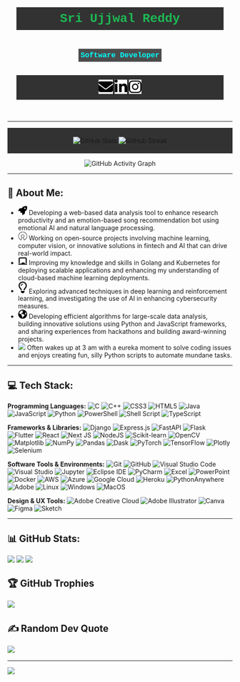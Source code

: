 <!-- Full-width Aesthetic Background GIF -->
<div align="center" style="background-image: url('https://media.giphy.com/media/2SYqgPxMm2kbVe3y02/giphy.gif'); background-size: cover; padding: 20px;">

<!-- Name in Techy Pixelated Font -->
<h1 align="center" style="font-family: 'Courier New', monospace; color: #1db954; background-color: rgba(0, 0, 0, 0.8); padding: 10px;">Sri Ujjwal Reddy</h1>

<!-- Subheading in a Pixelated Style -->
<h3 align="center" style="font-family: 'Courier New', monospace; color: #00ffff; background-color: rgba(33, 33, 33, 0.8); padding: 5px; display: inline-block;">
  Software Developer
</h3>

<!-- Social Links -->
<p align="center" style="background-color: rgba(0, 0, 0, 0.8); padding: 10px;">
  <a href="mailto:srisubspace@gmail.com">
    <img height="32" alt="Mail" src="assets/svg/envelope-solid.svg" />
  </a>
  <a href="https://www.linkedin.com/in/sri-ujjwal-reddy-8a52b42b9/">
    <img height="32" alt="LinkedIn" src="assets/svg/linkedin-in-brands-solid.svg" />
  </a>
  <a href="https://www.instagram.com/b.sriujjwal/">
    <img height="32" alt="Instagram" src="assets/svg/instagram-brands-solid.svg" />
  </a>
</p>

</div>

---

<!-- GitHub Stats and Contribution Graph with Consistent Theme -->
<p align="center" style="background-color: rgba(0, 0, 0, 0.8); padding: 20px;">
  <img src="https://github-readme-stats.vercel.app/api?username=sbeeredd04&show_icons=true&theme=dark&icon_color=00ffff&text_color=ffffff&bg_color=000000" alt="GitHub Stats" width="48%" />
  <img src="https://streak-stats.demolab.com?user=sbeeredd04&theme=dark&ring=00ffff&fire=1db954&currStreakLabel=ffffff&background=000000" alt="GitHub Streak" width="48%" />
</p>

<!-- Activity Graph -->
<p align="center">
  <img src="https://github-readme-activity-graph.vercel.app/graph?username=sbeeredd04&bg_color=000000&line=00ffff&point=1db954&title_color=1db954&color=ffffff" alt="GitHub Activity Graph" />
</p>

---

## 💫 About Me:
- <img src="assets/svg/rocket-solid.svg" width="20"/> Developing a web-based data analysis tool to enhance research productivity and an emotion-based song recommendation bot using emotional AI and natural language processing.
- <img src="assets/svg/osi-brands-solid.svg" width="20"/> Working on open-source projects involving machine learning, computer vision, or innovative solutions in fintech and AI that can drive real-world impact.
- <img src="assets/svg/chalkboard-solid.svg" width="20"/> Improving my knowledge and skills in Golang and Kubernetes for deploying scalable applications and enhancing my understanding of cloud-based machine learning deployments.
- <img src="assets/svg/lightbulb-regular.svg" width="20"/> Exploring advanced techniques in deep learning and reinforcement learning, and investigating the use of AI in enhancing cybersecurity measures.
- <img src="assets/svg/earth-americas-solid.svg" width="20"/> Developing efficient algorithms for large-scale data analysis, building innovative solutions using Python and JavaScript frameworks, and sharing experiences from hackathons and building award-winning projects.
- <img src="assets/svg/mug-hot-solid.svg" width="20"/> Often wakes up at 3 am with a eureka moment to solve coding issues and enjoys creating fun, silly Python scripts to automate mundane tasks.

---

## 💻 Tech Stack:

**Programming Languages:**
![C](https://img.shields.io/badge/c-%2300599C.svg?style=for-the-badge&logo=c&logoColor=white) 
![C++](https://img.shields.io/badge/c++-%2300599C.svg?style=for-the-badge&logo=c%2B%2B&logoColor=white) 
![CSS3](https://img.shields.io/badge/css3-%231572B6.svg?style=for-the-badge&logo=css3&logoColor=white) 
![HTML5](https://img.shields.io/badge/html5-%23E34F26.svg?style=for-the-badge&logo=html5&logoColor=white) 
![Java](https://img.shields.io/badge/java-%23ED8B00.svg?style=for-the-badge&logo=openjdk&logoColor=white) 
![JavaScript](https://img.shields.io/badge/javascript-%23323330.svg?style=for-the-badge&logo=javascript&logoColor=%23F7DF1E) 
![Python](https://img.shields.io/badge/python-3670A0?style=for-the-badge&logo=python&logoColor=ffdd54) 
![PowerShell](https://img.shields.io/badge/PowerShell-%235391FE.svg?style=for-the-badge&logo=powershell&logoColor=white) 
![Shell Script](https://img.shields.io/badge/shell_script-%23121011.svg?style=for-the-badge&logo=gnu-bash&logoColor=white) 
![TypeScript](https://img.shields.io/badge/typescript-%23007ACC.svg?style=for-the-badge&logo=typescript&logoColor=white)

**Frameworks & Libraries:**
![Django](https://img.shields.io/badge/django-%23092E20.svg?style=for-the-badge&logo=django&logoColor=white) 
![Express.js](https://img.shields.io/badge/express.js-%23404d59.svg?style=for-the-badge&logo=express&logoColor=%2361DAFB) 
![FastAPI](https://img.shields.io/badge/FastAPI-005571?style=for-the-badge&logo=fastapi) 
![Flask](https://img.shields.io/badge/flask-%23000.svg?style=for-the-badge&logo=flask&logoColor=white) 
![Flutter](https://img.shields.io/badge/Flutter-%2302569B.svg?style=for-the-badge&logo=Flutter&logoColor=white) 
![React](https://img.shields.io/badge/react-%2320232a.svg?style=for-the-badge&logo=react&logoColor=%2361DAFB) 
![Next JS](https://img.shields.io/badge/Next-black?style=for-the-badge&logo=next.js&logoColor=white) 
![NodeJS](https://img.shields.io/badge/node.js-6DA55F?style=for-the-badge&logo=node.js&logoColor=white) 
![Scikit-learn](https://img.shields.io/badge/scikit--learn-%23F7931E.svg?style=for-the-badge&logo=scikit-learn&logoColor=white) 
![OpenCV](https://img.shields.io/badge/opencv-%23white.svg?style=for-the-badge&logo=opencv&logoColor=white) 
![Matplotlib](https://img.shields.io/badge/Matplotlib-%23ffffff.svg?style=for-the-badge&logo=Matplotlib&logoColor=black) 
![NumPy](https://img.shields.io/badge/numpy-%23013243.svg?style=for-the-badge&logo=numpy&logoColor=white) 
![Pandas](https://img.shields.io/badge/pandas-%23150458.svg?style=for-the-badge&logo=pandas&logoColor=white) 
![Dask](https://img.shields.io/badge/Dask-EE6A00?style=for-the-badge&logo=dask&logoColor=white) 
![PyTorch](https://img.shields.io/badge/PyTorch-%23EE4C2C.svg?style=for-the-badge&logo=PyTorch&logoColor=white) 
![TensorFlow](https://img.shields.io/badge/TensorFlow-%23FF6F00.svg?style=for-the-badge&logo=TensorFlow&logoColor=white) 
![Plotly](https://img.shields.io/badge/Plotly-%233F4F75.svg?style=for-the-badge&logo=plotly&logoColor=white) 
![Selenium](https://img.shields.io/badge/Selenium-43B02A?style=for-the-badge&logo=selenium&logoColor=white) 

**Software Tools & Environments:**
![Git](https://img.shields.io/badge/Git-F05032?style=for-the-badge&logo=git&logoColor=white) 
![GitHub](https://img.shields.io/badge/github-%23121011.svg?style=for-the-badge&logo=github&logoColor=white) 
![Visual Studio Code](https://img.shields.io/badge/VS%20Code-007ACC?style=for-the-badge&logo=visual-studio-code&logoColor=white) 
![Visual Studio](https://img.shields.io/badge/Visual%20Studio-5C2D91?style=for-the-badge&logo=visual-studio&logoColor=white) 
![Jupyter](https://img.shields.io/badge/Jupyter-F37626?style=for-the-badge&logo=jupyter&logoColor=white) 
![Eclipse IDE](https://img.shields.io/badge/Eclipse-2C2255?style=for-the-badge&logo=eclipse&logoColor=white) 
![PyCharm](https://img.shields.io/badge/PyCharm-000000?style=for-the-badge&logo=pycharm&logoColor=white) 
![Excel](https://img.shields.io/badge/Excel-217346?style=for-the-badge&logo=microsoft-excel&logoColor=white) 
![PowerPoint](https://img.shields.io/badge/PowerPoint-B7472A?style=for-the-badge&logo=microsoft-powerpoint&logoColor=white) 
![Docker](https://img.shields.io/badge/docker-%230db7ed.svg?style=for-the-badge&logo=docker&logoColor=white) 
![AWS](https://img.shields.io/badge/AWS-%23FF9900.svg?style=for-the-badge&logo=amazon-aws&logoColor=white) 
![Azure](https://img.shields.io/badge/azure-%230072C6.svg?style=for-the-badge&logo=microsoftazure&logoColor=white) 
![Google Cloud](https://img.shields.io/badge/GoogleCloud-%234285F4.svg?style=for-the-badge&logo=google-cloud&logoColor=white) 
![Heroku](https://img.shields.io/badge/heroku-%23430098.svg?style=for-the-badge&logo=heroku&logoColor=white) 
![PythonAnywhere](https://img.shields.io/badge/pythonanywhere-%232F9FD7.svg?style=for-the-badge&logo=pythonanywhere&logoColor=151515) 
![Adobe](https://img.shields.io/badge/adobe-%23FF0000.svg?style=for-the-badge&logo=adobe&logoColor=white) 
![Linux](https://img.shields.io/badge/Linux-FCC624?style=for-the-badge&logo=linux&logoColor=black) 
![Windows](https://img.shields.io/badge/Windows-0078D6?style=for-the-badge&logo=windows&logoColor=white) 
![MacOS](https://img.shields.io/badge/MacOS-000000?style=for-the-badge&logo=apple&logoColor=white) 

**Design & UX Tools:**
![Adobe Creative Cloud](https://img.shields.io/badge/Adobe%20Creative%20Cloud-DA1F26.svg?style=for-the-badge&logo=Adobe%20Creative%20Cloud&logoColor=white) 
![Adobe Illustrator](https://img.shields.io/badge/adobe%20illustrator-%23FF9A00.svg?style=for-the-badge&logo=adobe%20illustrator&logoColor=white) 
![Canva](https://img.shields.io/badge/Canva-%2300C4CC.svg?style=for-the-badge&logo=Canva&logoColor=white) 
![Figma](https://img.shields.io/badge/figma-%23F24E1E.svg?style=for-the-badge&logo=figma&logoColor=white) 
![Sketch](https://img.shields.io/badge/Sketch-FFB387?style=for-the-badge&logo=sketch&logoColor=black)

---

## 📊 GitHub Stats:
![](https://github-readme-stats.vercel.app/api?username=sbeeredd04&theme=dark&hide_border=false&include_all_commits=true&count_private=false)
![](https://github-readme-streak-stats.herokuapp.com/?user=sbeeredd04&theme=dark&hide_border=false)
![](https://github-readme-stats.vercel.app/api/top-langs/?username=sbeeredd04&theme=dark&hide_border=false&include_all_commits=true&count_private=false&layout=compact)

## 🏆 GitHub Trophies
![](https://github-profile-trophy.vercel.app/?username=sbeeredd04&theme=dark&no-frame=true&no-bg=false&margin-w=4&title_color=00ffff&icon_color=1db954)

## ✍️ Random Dev Quote
![](https://quotes-github-readme.vercel.app/api?type=horizontal&theme=dark)

---

[![](https://visitcount.itsvg.in/api?id=sbeeredd04&icon=0&color=1)](https://visitcount.itsvg.in)
